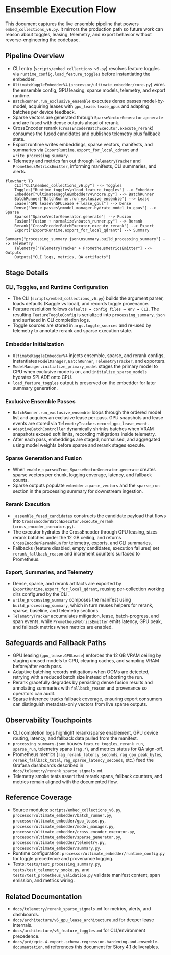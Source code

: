 # Ensemble Execution Flow

This document captures the live ensemble pipeline that powers
`embed_collections_v6.py`. It mirrors the production path so future work can
reason about toggles, leasing, telemetry, and export behavior without
reverse-engineering the codebase.

## Pipeline Overview

- CLI entry (`scripts/embed_collections_v6.py`) resolves feature toggles via
  `runtime_config.load_feature_toggles` before instantiating the embedder.
- `UltimateKaggleEmbedderV4` (`processor/ultimate_embedder/core.py`) wires the
  ensemble config, GPU leasing, sparse models, telemetry, and export runtime.
- `BatchRunner.run_exclusive_ensemble` executes dense passes model-by-model,
  acquiring leases with `gpu_lease.lease_gpus` and adapting batches per device
  feedback.
- Sparse vectors are generated through `SparseVectorGenerator.generate` and are
  fused with dense outputs ahead of rerank.
- CrossEncoder rerank (`CrossEncoderBatchExecutor.execute_rerank`) consumes the
  fused candidates and publishes telemetry plus fallback state.
- Export runtime writes embeddings, sparse vectors, manifests, and summaries via
  `ExportRuntime.export_for_local_qdrant` and `write_processing_summary`.
- Telemetry and metrics fan out through `TelemetryTracker` and
  `PrometheusMetricsEmitter`, informing manifests, CLI summaries, and alerts.

```mermaid
flowchart TD
    CLI["CLI\nembed_collections_v6.py"] --> Toggles
    Toggles["Runtime toggles\nload_feature_toggles"] --> Embedder
    Embedder["UltimateKaggleEmbedderV4\ncore.py"] --> BatchRunner
    BatchRunner["BatchRunner.run_exclusive_ensemble"] --> Lease
    Lease["GPU lease\nGPULease + lease_gpus"] --> Dense
    Dense["Dense passes\nmodel_manager.hydrate_model_to_gpus"] --> Sparse
    Sparse["SparseVectorGenerator.generate"] --> Fusion
    Fusion["Fusion + normalize\nbatch_runner.py"] --> Rerank
    Rerank["CrossEncoderBatchExecutor.execute_rerank"] --> Export
    Export["ExportRuntime.export_for_local_qdrant"] --> Summary
    Summary["processing_summary.json\nsummary.build_processing_summary"] --> Telemetry
    Telemetry["TelemetryTracker + PrometheusMetricsEmitter"] --> Outputs
    Outputs["CLI logs, metrics, QA artifacts"]
```

## Stage Details

### CLI, Toggles, and Runtime Configuration

- The CLI (`scripts/embed_collections_v6.py`) builds the argument parser, loads
  defaults (Kaggle vs local), and records toggle provenance.
- Feature resolution follows `defaults → config files → env → CLI`. The
  resulting `FeatureToggleConfig` is serialized into `processing_summary.json`
  and surfaced in CLI completion logs.
- Toggle sources are stored in `args.toggle_sources` and re-used by telemetry to
  annotate rerank and sparse execution state.

### Embedder Initialization

- `UltimateKaggleEmbedderV4` injects ensemble, sparse, and rerank configs,
  instantiates `ModelManager`, `BatchRunner`, `TelemetryTracker`, and exporters.
- `ModelManager.initialize_primary_model` stages the primary model to CPU when
  exclusive mode is on, and `initialize_sparse_models` hydrates SPLADE onto CPU.
- `load_feature_toggles` output is preserved on the embedder for later summary
  generation.

### Exclusive Ensemble Passes

- `BatchRunner.run_exclusive_ensemble` loops through the ordered model list and
  acquires an exclusive lease per pass. GPU snapshots and lease events are stored
  via `TelemetryTracker.record_gpu_lease_event`.
- `AdaptiveBatchController` dynamically shrinks batches when VRAM snapshots exceed
  soft limits, recording mitigations inside telemetry.
- After each pass, embeddings are staged, normalised, and aggregated using model
  weights before sparse and rerank stages execute.

### Sparse Generation and Fusion

- When `enable_sparse=True`, `SparseVectorGenerator.generate` creates sparse
  vectors per chunk, logging coverage, latency, and fallback counts.
- Sparse outputs populate `embedder.sparse_vectors` and the `sparse_run`
  section in the processing summary for downstream ingestion.

### Rerank Execution

- `_assemble_fused_candidates` constructs the candidate payload that flows into
  `CrossEncoderBatchExecutor.execute_rerank` (`cross_encoder_executor.py`).
- The executor hydrates the CrossEncoder through GPU leasing, sizes rerank
  batches under the 12 GB ceiling, and returns `CrossEncoderRerankRun` for
  telemetry, exports, and CLI summaries.
- Fallbacks (feature disabled, empty candidates, execution failures) set
  `rerank_fallback_reason` and increment counters surfaced to Prometheus.

### Export, Summaries, and Telemetry

- Dense, sparse, and rerank artifacts are exported by
  `ExportRuntime.export_for_local_qdrant`, reusing per-collection working dirs
  configured by the CLI.
- `write_processing_summary` composes the manifest using
  `build_processing_summary`, which in turn reuses helpers for rerank, sparse,
  baseline, and telemetry sections.
- `TelemetryTracker` accumulates mitigation, lease, batch-progress, and span
  events, while `PrometheusMetricsEmitter` emits latency, GPU peak, and fallback
  metrics when metrics are enabled.

## Safeguards and Fallback Paths

- GPU leasing (`gpu_lease.GPULease`) enforces the 12 GB VRAM ceiling by staging
  unused models to CPU, clearing caches, and sampling VRAM before/after each pass.
- Adaptive batching records mitigations when OOMs are detected, retrying with a
  reduced batch size instead of aborting the run.
- Rerank gracefully degrades by persisting dense fusion results and annotating
  summaries with `fallback_reason` and provenance so operators can audit.
- Sparse inference tracks fallback coverage, ensuring export consumers can
  distinguish metadata-only vectors from live sparse outputs.

## Observability Touchpoints

- CLI completion logs highlight rerank/sparse enablement, GPU device routing,
  latency, and fallback data pulled from the manifest.
- `processing_summary.json` houses `feature_toggles`, `rerank_run`, `sparse_run`,
  telemetry spans (`rag.*`), and metrics status for QA sign-off.
- Prometheus metrics (`rag_rerank_latency_seconds`, `rag_gpu_peak_bytes`,
  `rerank_fallback_total`, `rag_sparse_latency_seconds`, etc.) feed the
  Grafana dashboards described in `docs/telemetry/rerank_sparse_signals.md`.
- Telemetry smoke tests assert that rerank spans, fallback counters, and metrics
  remain aligned with the documented flow.

## Reference Coverage

- Source modules: `scripts/embed_collections_v6.py`,
  `processor/ultimate_embedder/batch_runner.py`,
  `processor/ultimate_embedder/gpu_lease.py`,
  `processor/ultimate_embedder/model_manager.py`,
  `processor/ultimate_embedder/cross_encoder_executor.py`,
  `processor/ultimate_embedder/sparse_generator.py`,
  `processor/ultimate_embedder/telemetry.py`,
  `processor/ultimate_embedder/summary.py`.
- Runtime configuration: `processor/ultimate_embedder/runtime_config.py` for
  toggle precedence and provenance logging.
- Tests: `tests/test_processing_summary.py`,
  `tests/test_telemetry_smoke.py`, and `tests/test_prometheus_validation.py`
  validate manifest content, span emission, and metrics wiring.

## Related Documentation

- `docs/telemetry/rerank_sparse_signals.md` for metrics, alerts, and dashboards.
- `docs/architecture/v6_gpu_lease_architecture.md` for deeper lease internals.
- `docs/architecture/v6_feature_toggles.md` for CLI/environment precedence.
- `docs/prd/epic-4-export-schema-regression-hardening-and-ensemble-documentation.md`
  references this document for Story 4.1 deliverables.
